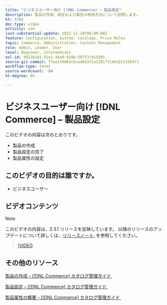 ```yaml
---
title: "ビジネスユーザー向け [!DNL Commerce] – 製品設定"
description: 製品の作成、設定および属性の使用方法について説明します。
kt: 5768
doc-type: video
activity: use
last-substantial-update: 2022-12-28T00:00:00Z
feature: Configuration, System, Catalogs, Price Rules
topic: Commerce, Administration, Content Management
role: Admin, Leader, User
level: Beginner, Intermediate
exl-id: 9022b101-91e1-44a0-819b-507f2c915d95
source-git-commit: f7aa1f0063cbcad6d331a13817214b1bf2158571
workflow-type: tm+mt
source-wordcount: '84'
ht-degree: 0%

---
```


# ビジネスユーザー向け [!DNL Commerce] – 製品設定

このビデオの内容は次のとおりです。

- 製品の作成
- 製品設定の完了
- 製品属性の設定

## このビデオの目的は誰ですか。

- ビジネスユーザー

## ビデオコンテンツ

>[!NOTE]
>
>このビデオの内容は、2.3.1 リリースを反映しています。 以降のリリースのアップデートについて詳しくは、[&#x200B; リリースノート &#x200B;](https://experienceleague.adobe.com/docs/commerce-operations/release/notes/overview.html?lang=ja) を参照してください。

>[!VIDEO](https://video.tv.adobe.com/v/330009?quality=12&learn=on&captions=jpn)

## その他のリソース

[&#x200B; 製品の作成 –  [!DNL Commerce]  カタログ管理ガイド &#x200B;](https://experienceleague.adobe.com/docs/commerce-admin/catalog/products/product-create.html?lang=ja)

[&#x200B; 製品設定 –  [!DNL Commerce]  カタログ管理ガイド &#x200B;](https://experienceleague.adobe.com/docs/commerce-admin/catalog/products/product-create.html?lang=ja#product-settings)

[&#x200B; 製品属性の概要 –  [!DNL Commerce]  カタログ管理ガイド &#x200B;](https://experienceleague.adobe.com/docs/commerce-admin/catalog/product-attributes/product-attributes.html?lang=ja)
